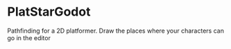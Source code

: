 # PlatStarGodot
Pathfinding for a 2D platformer. Draw the places where your characters can go in the editor
